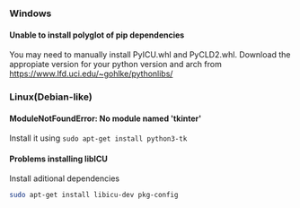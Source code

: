 ### Windows
#### Unable to install polyglot of pip dependencies
You may need to manually install PyICU.whl and PyCLD2.whl. Download the appropiate version for your python version and arch from https://www.lfd.uci.edu/~gohlke/pythonlibs/

### Linux(Debian-like)

#### ModuleNotFoundError: No module named 'tkinter'
Install it using `sudo apt-get install python3-tk`

#### Problems installing libICU
Install aditional dependencies
```bash
sudo apt-get install libicu-dev pkg-config
```
